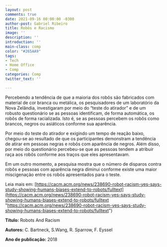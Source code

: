 ```yaml
---
layout: post
comments: true
date: 2021-09-16 00:00:00 -0300
author-post: Gabriel Ribeiro
title: Robôs e Racismo
image: ''
description: ''
introduction: ''
main-class: comp
color: "#265AA9"
tags:
- Tech
- Home Office
- Comp
categories: Comp
twitter_text: ''

---
```

Percebendo a tendência de que a maioria dos robôs são fabricados com material de cor branca ou metálica, os pesquisadores de um laboratório da Nova Zelândia, investigaram por meio do “teste do atirador” e de um robusto questionário se as pessoas identificam, de forma automática, os robôs de forma racializada. Isto é, se as pessoas percebem os robôs como brancos, negros ou asiáticos conforme sua aparência.

Por meio do teste do atirador e exigindo um tempo de reação baixo, chegou-se ao resultado de que os participantes demonstram a tendência de atirar em pessoas negras e robôs com aparência de negros. Além disso, por meio do questionário percebeu-se que as pessoas tendem a atribuir raça aos robôs conforme aos traços que eles apresentavam.

Em um outro momento, a pesquisa mostra que o número de disparos contra robôs e pessoas com aparência negra diminui conforme existe uma maior miscigenação entre os robôs apresentados para o teste.

  
Leia mais em: [https://cacm.acm.org/news/238690-robot-racism-yes-says-study-showing-humans-biases-extend-to-robots/fulltext](https://cacm.acm.org/news/238690-robot-racism-yes-says-study-showing-humans-biases-extend-to-robots/fulltext "https://cacm.acm.org/news/238690-robot-racism-yes-says-study-showing-humans-biases-extend-to-robots/fulltext")

**Título:** Robots And Racism

**Autores:** C. Bartneck, S.Wang, R. Sparrow, F. Eyssel

**Ano de publicação:** 2018